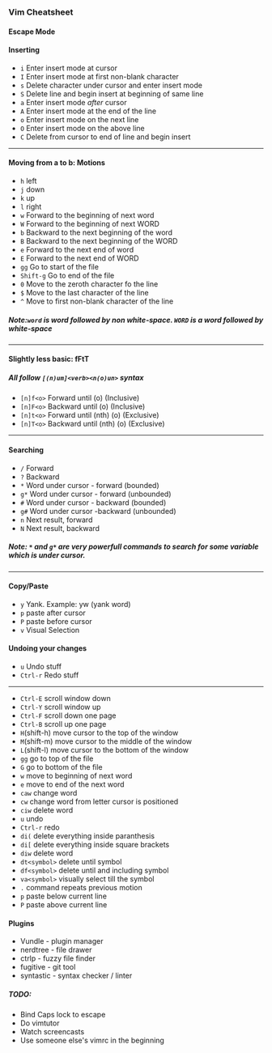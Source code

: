 ### Vim Cheatsheet


#### Escape Mode

#### Inserting
* `i` Enter insert mode at cursor
* `I` Enter insert mode at first non-blank character
* `s` Delete character under cursor and enter insert mode
* `S` Delete line and begin insert at beginning of same line
* `a` Enter insert mode _after_ cursor
* `A` Enter insert mode at the end of the line
* `o` Enter insert mode on the next line
* `O` Enter insert mode on the above line
* `C` Delete from cursor to end of line and begin insert
---

#### Moving from a to b: Motions
* `h` left
* `j`  down
* `k`  up
* `l`  right
* `w` Forward to the beginning of next word
* `W` Forward to the beginning of next WORD
* `b` Backward to the next beginning of the word
* `B` Backward to the next beginning of the WORD
* `e` Forward to the next end of word 
* `E` Forward to the next end of WORD
* `gg` Go to start of the file
* `Shift-g` Go to end of the file
* `0` Move to the zeroth character fo the line
* `$` Move to the last character of the line
* `^` Move to first non-blank character of the line
##### Note:`word` is word followed by non white-space. `WORD` is a word followed by white-space 
---

#### Slightly less basic: fFtT
##### All follow `[(n)um]<verb><n(o)un>` syntax
* `[n]f<o>`  Forward until <nth> (o) (Inclusive)
* `[n]F<o>`  Backward until <nth> (o) (Inclusive)
* `[n]t<o>`  Forward until (nth) (o) (Exclusive)
* `[n]T<o>`  Backward until (nth) (o) (Exclusive)
---

#### Searching
* `/` Forward
* `?` Backward
* `*` Word under cursor - forward (bounded)
* `g*` Word under cursor - forward (unbounded)
* `#` Word under cursor - backward (bounded)
* `g#` Word under cursor -backward (unbounded)
* `n` Next result, forward
* `N` Next result, backward

##### Note: `*` and `g*` are very powerfull commands to search for some variable which is under cursor.
---

#### Copy/Paste
* `y` Yank. Example: yw (yank word)
* `p` paste after cursor
* `P` paste before cursor
* `v` Visual Selection

#### Undoing your changes
* `u` Undo stuff
* `Ctrl-r` Redo stuff
---





* `Ctrl-E` scroll window down
* `Ctrl-Y` scroll window up
* `Ctrl-F` scroll down one page
* `Ctrl-B` scroll up one page
* `H`(shift-h) move cursor to the top of the window
* `M`(shift-m) move cursor to the middle of the window
* `L`(shift-l) move cursor to the bottom of the window
* `gg` go to top of the file
* `G` go to bottom of the file
* `w` move to beginning of next word
* `e` move to end of the next word
* `caw` change word
* `cw` change word from letter cursor is positioned
* `ciw` delete word
* `u` undo
* `Ctrl-r` redo
* `di(` delete everything inside paranthesis
* `di[` delete everything inside square brackets
* `diw` delete word
* `dt<symbol>` delete until symbol
* `df<symbol>` delete until and including symbol
* `va<symbol>` visually select till the symbol
* `.` command repeats previous motion
* `p` paste below current line
* `P` paste above current line

#### Plugins
* Vundle - plugin manager
* nerdtree - file drawer
* ctrlp - fuzzy file finder
* fugitive - git tool
* syntastic - syntax checker / linter

##### TODO:
* Bind Caps lock to escape
* Do vimtutor
* Watch screencasts
* Use someone else's vimrc in the beginning
